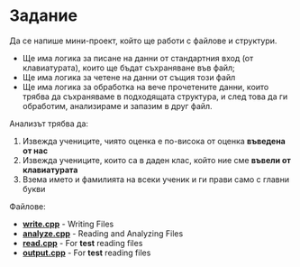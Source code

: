 # Задание
Да се напише мини-проект, който ще работи с файлове и структури.
- Ще има логика за писане на данни от стандартния вход (от клавиатурата), които ще бъдат съхраняване във файл;
- Ще има логика за четене на данни от същия този файл
- Ще има логика за обработка на вече прочетените данни, които трябва да съхраняваме в подходящата структура, и след това да ги обработим, анализираме и запазим в друг файл. 

Анализът трябва да:
1) Извежда учениците, чиято оценка е по-висока от оценка **въведена от нас**
2) Извежда учениците, които са в даден клас, който ние сме **въвели от клавиатурата**
3) Взема името и фамилията на всеки ученик и ги прави само с главни букви

Файлове:
- **[write.cpp](https://github.com/emilia98/CPlusPlus-Tutorials/blob/master/Files/Students/write.cpp "write.cpp")** - Writing Files
- **[analyze.cpp](https://github.com/emilia98/CPlusPlus-Tutorials/blob/master/Files/Students/analyze.cpp "analyze.cpp")** - Reading and Analyzing Files
- **[read.cpp](https://github.com/emilia98/CPlusPlus-Tutorials/blob/master/Files/Students/read.cpp "read.cpp")** - For **test** reading files
- **[output.cpp](https://github.com/emilia98/CPlusPlus-Tutorials/blob/master/Files/Students/output.cpp "output.cpp")** - For **test** reading files